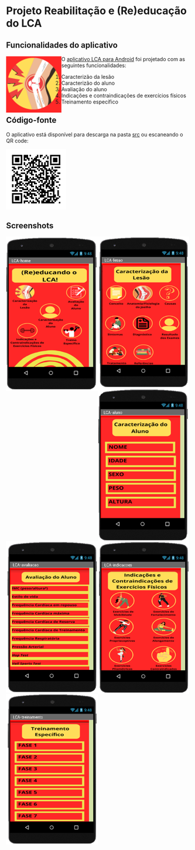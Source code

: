 # Projeto Reabilitação e (Re)educação do LCA


## Funcionalidades do aplicativo
<img src="images/lca-icon.png" align="left"/>

O [aplicativo LCA para Android](src/LCA.apk) foi projetado com as seguintes funcionalidades:

1. Caracterizão da lesão
2. Caracterizão do aluno
3. Avaliação do aluno
4. Indicações e contraindicações de exercícios físicos
5. Treinamento específico

## Código-fonte
O aplicativo está disponível para descarga na pasta [src](src/)
ou escaneando o QR code:

![](images/lca-qr.png)

## Screenshots

<img src="images/lca-app01.png" align="left" width="250"  >

<img src="images/lca-app02.png" align="left" width="250"  >

<img src="images/lca-app03.png" align="left" width="250"  >

<br/><br/>

<img src="images/lca-app04.png" align="left" width="250">  

<img src="images/lca-app05.png" align="left" width="250">  

<img src="images/lca-app06.png" align="left" width="250">  
